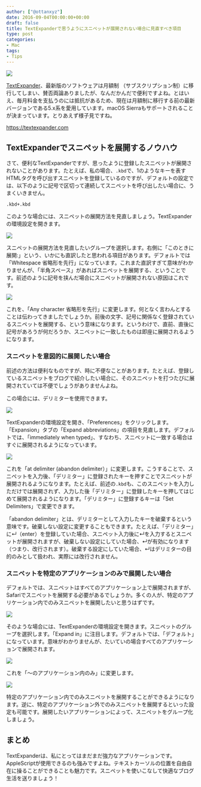 ```yaml
---
author: ["@ottanxyz"]
date: 2016-09-04T00:00:00+00:00
draft: false
title: TextExpanderで思うようにスニペットが展開されない場合に見直すべき項目
type: post
categories:
- Mac
tags:
- Tips
---
```


![](160904-57cbd579bc7db.png)






[TextExpander](https://textexpander.com/)、最新版のソフトウェアは月額制
（サブスクリプション制）に移行してしまい、賛否両論ありましたが、なんだかんだで便利ですよね。とはいえ、毎月料金を支払うのには抵抗があるため、現在は月額制に移行する前の最新バージョンである5.x系を愛用しています。macOS Sierraもサポートされることが決まっています。とりあえず様子見ですね。



https://textexpander.com



## TextExpanderでスニペットを展開するノウハウ





さて、便利なTextExpanderですが、思ったように登録したスニペットが展開されないことがあります。たとえば、私の場合、`.kbd`で、1のようなキーを表すHTMLタグを呼び出すスニペットを登録しているのですが、デフォルトの設定では、以下のように記号で区切って連続してスニペットを呼び出したい場合に、うまくいきません。





    .kbd+.kbd





このような場合には、スニペットの展開方法を見直しましょう。TextExpanderの環境設定を開きます。





![](160904-57cbd7014e9ef.png)






スニペットの展開方法を見直したいグループを選択します。右側に「このときに展開:」という、いかにも直訳したと思われる項目があります。デフォルトでは「Whitespace 省略形を先行」になっています。これまた直訳すぎて意味がわかりませんが、「半角スペース」があればスニペットを展開する、ということです。前述のように記号を挟んだ場合にスニペットが展開されない原因はこれです。





![](160904-57cbd707e96d8.png)






これを、「Any character 省略形を先行」に変更します。何となく言わんとすることは伝わってきましたでしょうか。前後の文字、記号に関係なく登録されているスニペットを展開する、という意味になります。というわけで、直前、直後に記号があろうが何だろうか、スニペットに一致したものは即座に展開されるようになります。





### スニペットを意図的に展開したい場合





前述の方法は便利なものですが、時に不便なことがあります。たとえば、登録しているスニペットをブログで紹介したい場合に、そのスニペットを打つたびに展開されていては不便でしょうがありませんよね。





この場合には、デリミターを使用できます。





![](160904-57cbd880db36d.png)






TextExpanderの環境設定を開き、「Preferences」をクリックします。「Expansion」タブの「Expand abbreviations」の項目を見直します。デフォルトでは、「immediately when typed」、すなわち、スニペットに一致する場合はすぐに展開されるようになっています。





![](160904-57cbd8880fa6c.png)






これを「at delimiter (abandon delimiter）」に変更します。こうすることで、スニペットを入力後、「デリミター」に登録されたキーを押すことでスニペットが展開されるようになります。たとえば、前述の`.kbd`も、このスニペットを入力しただけでは展開されず、入力した後「デリミター」に登録したキーを押してはじめて展開されるようになります。「デリミター」に登録するキーは「Set Delimiters」で変更できます。





「abandon delimiter」とは、デリミターとして入力したキーを破棄するという意味です。破棄しない設定に変更することもできます。たとえば、「デリミター」に↵（enter）を登録していた場合、スニペット入力後に↵を入力するとスニペットが展開されますが、破棄しない設定にしていた場合、↵が有効になります（つまり、改行されます）。破棄する設定にしていた場合、↵はデリミターの目的のみとして扱われ、実際には改行されません。





### スニペットを特定のアプリケーションのみで展開したい場合





デフォルトでは、スニペットはすべてのアプリケーション上で展開されますが、Safariでスニペットを展開する必要があるでしょうか。多くの人が、特定のアプリケーション内でのみスニペットを展開したいと思うはずです。





![](160904-57cbda37593a3.png)






そのような場合には、TextExpanderの環境設定を開きます。スニペットのグループを選択します。「Expand in」に注目します。デフォルトでは、「デフォルト」になっています。意味がわかりませんが、たいていの場合すべてのアプリケーションで展開されます。





![](160904-57cbda410ecba.png)






これを「〜のアプリケーション内のみ」に変更します。





![](160904-57cbda4945c0a.png)






特定のアプリケーション内でのみスニペットを展開することができるようになります。逆に、特定のアプリケーション外でのみスニペットを展開するといった設定も可能です。展開したいアプリケーションによって、スニペットをグループ化しましょう。





## まとめ





TextExpanderは、私にとってはまだまだ強力なアプリケーションです。AppleScriptが使用できるのも強みですよね。テキストカーソルの位置を自由自在に操ることができることも魅力です。スニペットを使いこなして快適なブログ生活を送りましょう！
